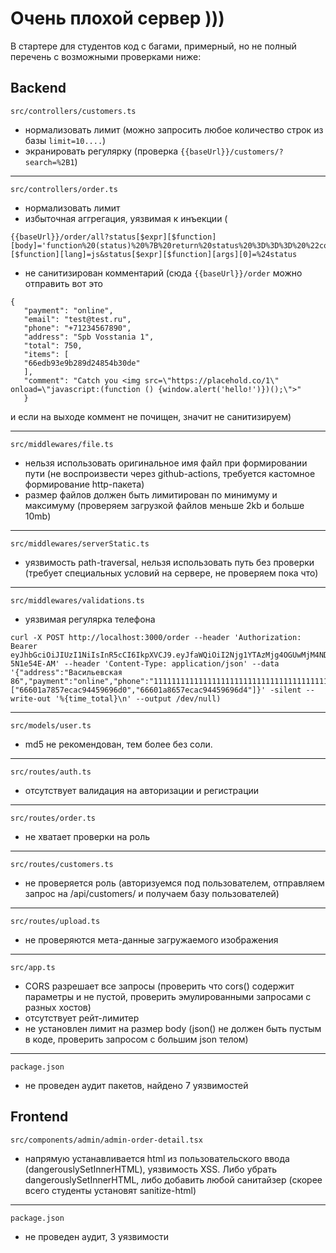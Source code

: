 # Очень плохой сервер )))

В стартере для студентов код с багами, примерный, но не полный перечень с возможными проверками ниже:

## Backend

`src/controllers/customers.ts`

- нормализовать лимит (можно запросить любое количество строк из базы `limit=10....`)
- экранировать регулярку (проверка `{{baseUrl}}/customers/?search=%2B1`)

---
`src/controllers/order.ts`
- нормализовать лимит
- избыточная аггрегация, уязвимая к инъекции (
```
{{baseUrl}}/order/all?status[$expr][$function][body]='function%20(status)%20%7B%20return%20status%20%3D%3D%3D%20%22completed%22%20%7D'&status[$expr][$function][lang]=js&status[$expr][$function][args][0]=%24status
```

- не санитизирован комментарий (сюда `{{baseUrl}}/order` можно отправить вот это 

```
{
   "payment": "online",
   "email": "test@test.ru",
   "phone": "+71234567890",
   "address": "Spb Vosstania 1",
   "total": 750,
   "items": [
   "66edb93e9b289d24854b30de"
   ],
   "comment": "Catch you <img src=\"https://placehold.co/1\" onload=\"javascript:(function () {window.alert('hello!')})();\">"
   } 
```

и если на выходе коммент не почищен, значит не санитизируем)

---
`src/middlewares/file.ts`

- нельзя использовать оригинальное имя файл при формировании пути (не воспроизвести через github-actions, требуется кастомное формирование http-пакета)
- размер файлов должен быть лимитирован по минимуму и максимуму (проверяем загрузкой файлов меньше 2kb и больше 10mb)

---
`src/middlewares/serverStatic.ts`
- уязвимость path-traversal, нельзя использовать путь без проверки (требует специальных условий на сервере, не проверяем пока что)

---
`src/middlewares/validations.ts`
- уязвимая регулярка телефона 
```
curl -X POST http://localhost:3000/order --header 'Authorization: Bearer eyJhbGciOiJIUzI1NiIsInR5cCI6IkpXVCJ9.eyJfaWQiOiI2Njg1YTAzMjg4OGUwMjM4NDJlY2JlMjAiLCJlbWFpbCI6InRlc3QxQGN1c3RvbWVyLnJ1IiwiaWF0IjoxNzIwMDc3MjA0LCJleHAiOjE3MjAwODA4MDR9.P3VbZWV7RTonMbGHhJJDdJ7epOl4s4yk-5N1e54E-AM' --header 'Content-Type: application/json' --data '{"address":"Васильевская 86","payment":"online","phone":"111111111111111111111111111111111111111111111111111111111111111111111111111111111111111111111111111111111111111111111111111111111111111111a","total":2200,"email":"maxim_91@inbox.ru","items":["66601a7857ecac94459696d0","66601a8657ecac94459696d4"]}' -silent --write-out '%{time_total}\n' --output /dev/null)
```
---
`src/models/user.ts`
- md5 не рекомендован, тем более без соли.

---
`src/routes/auth.ts`
- отсутствует валидация на авторизации и регистрации

---
`src/routes/order.ts`
- не хватает проверки на роль

---
`src/routes/customers.ts`
- не проверяется роль (авторизуемся под пользователем, отправляем запрос на /api/customers/ и получаем базу пользователей)

---
`src/routes/upload.ts`
- не проверяются мета-данные загружаемого изображения

---
`src/app.ts`
- CORS разрешает все запросы (проверить что cors() содержит параметры и не пустой, проверить эмулированными запросами с разных хостов)
- отсутствует рейт-лимитер
- не установлен лимит на размер body (json() не должен быть пустым в коде, проверить запросом с большим json телом)

---
`package.json`
- не проведен аудит пакетов, найдено 7 уязвимостей

## Frontend
`src/components/admin/admin-order-detail.tsx`
- напрямую устанавливается html из пользовательского ввода (dangerouslySetInnerHTML), уязвимость XSS. Либо убрать dangerouslySetInnerHTML, либо добавить любой санитайзер (скорее всего студенты установят sanitize-html)

---
`package.json`
- не проведен аудит, 3 уязвимости
